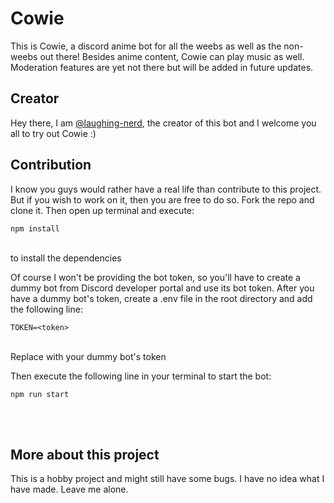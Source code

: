 
# Cowie

This is Cowie, a discord anime bot for all the weebs as well as the non-weebs out there! Besides anime content, Cowie can play music as well. Moderation features are yet not there but will be added in future updates.
## Creator

Hey there, I am [@laughing-nerd](https://www.github.com/laughing-nerd), the creator of this bot and I welcome you all to try out Cowie :)


## Contribution

I know you guys would rather have a real life than contribute to this project. But if you wish to work on it, then you are free to do so.
Fork the repo and clone it.
Then open up terminal and execute:<br>
```
npm install
```
<br>
to install the dependencies

Of course I won't be providing the bot token, so you'll have to create a dummy bot from Discord developer portal and use its bot token.
After you have a dummy bot's token, create a .env file in the root directory and add the following line:
<br>
```
TOKEN=<token>
```
<br>
Replace <token> with your dummy bot's token

Then execute the following line in your terminal to start the bot:<br>
```
npm run start
```
<br><br>

## More about this project

This is a hobby project and might still have some bugs. I have no idea what I have made. Leave me alone.

